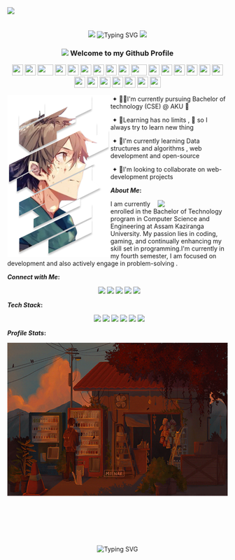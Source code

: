 <div>
 <img src="https://github.com/Anmol-Baranwal/Cool-GIFs-For-GitHub/assets/74038190/d48893bd-0757-481c-8d7e-ba3e163feae7" />
</div>
<br><br>
<div align="center" gap="10">
 <img src="https://user-images.githubusercontent.com/74038190/213911110-aedbef38-a29f-4b6b-a65c-11608b4f75a5.gif" width="150">
 <img src="https://readme-typing-svg.demolab.com?font=Pacifico&size=25&duration=4000&pause=1000&color=  FF8C00 &center=true&width=435&lines=Hello%2C+I'm+Parikhit+Kurmi" alt="Typing SVG" />
 <img src="https://user-images.githubusercontent.com/74038190/213911110-aedbef38-a29f-4b6b-a65c-11608b4f75a5.gif" width="150">
 </div>


<h3 align="center"> <img src="https://media.giphy.com/media/hvRJCLFzcasrR4ia7z/giphy.gif" width="25px"> Welcome to my Github Profile</h3>
<div align="center">
    <img src="https://cultofthepartyparrot.com/parrots/hd/githubparrot.gif" width="25" height="25"/>
    <img src="https://cultofthepartyparrot.com/flags/hd/iranparrot.gif" width="25" height="25"/>
    <img src="https://cultofthepartyparrot.com/parrots/asyncparrot.gif" width="36" height="25"/>
    <img src="https://cultofthepartyparrot.com/parrots/hd/60fpsparrot.gif" width="25" height="25"/>
    <img src="https://cultofthepartyparrot.com/parrots/hd/jumpingparrot.gif" width="25" height="25"/>
    <img src="https://cultofthepartyparrot.com/parrots/hd/opensourceparrot.gif" width="25" height="25"/>
    <img src="https://cultofthepartyparrot.com/parrots/hd/dealwithitnowparrot.gif" width="25" height="25"/>
    <img src="https://cultofthepartyparrot.com/parrots/hd/hypnoparrotlight.gif" width="25" height="25"/>
    <img src="https://cultofthepartyparrot.com/parrots/databaseparrot.gif" width="25" height="25"/>
    <img src="https://cultofthepartyparrot.com/parrots/fixparrot.gif" width="36" height="25"/>
    <img src="https://cultofthepartyparrot.com/parrots/hd/laptop_parrot.gif" width="25" height="25"/>
    <img src="https://cultofthepartyparrot.com/parrots/hd/spinningparrot.gif" width="25" height="25"/>
    <img src="https://cultofthepartyparrot.com/parrots/hd/levitationparrot.gif" width="25" height="25"/>
    <img src="https://cultofthepartyparrot.com/parrots/hd/meldparrot.gif" width="25" height="25"/>
    <img src="https://cultofthepartyparrot.com/parrots/slomoparrot.gif" width="25" height="25"/>
    <img src="https://cultofthepartyparrot.com/parrots/hd/moonwalkingparrot.gif" width="25" height="25"/>
    <img src="https://cultofthepartyparrot.com/parrots/hd/stableparrot.gif" width="25" height="25"/>
    <img src="https://cultofthepartyparrot.com/parrots/hd/scienceparrot.gif" width="25" height="25"/>
    <img src="https://cultofthepartyparrot.com/parrots/hd/pirateparrot.gif" width="25" height="25"/>
    <img src="https://cultofthepartyparrot.com/parrots/hd/footballparrot.gif" width="25" height="25"/>
    <img src="https://cultofthepartyparrot.com/parrots/hd/illuminatiparrot.gif" width="25" height="25"/>
    <img src="https://cultofthepartyparrot.com/parrots/hd/hypnoparrotdark.gif" width="25" height="25"/>
    <img src="https://cultofthepartyparrot.com/parrots/hd/mustacheparrot.gif" width="25" height="25"/>
</div>
<div>
  <img src="./assets/haruhiro.png"  align="left">
  <p align="right">

  &nbsp;&#10022; 👨‍🎓I'm currently  pursuing Bachelor of technology (CSE) @ AKU 🏫 

  &nbsp;&#10022; 💁Learning has no limits , 🙋 so I always try to learn new thing

  &nbsp;&#10022; 🙇I'm currently learning  Data structures and algorithms , web development and open-source 

  &nbsp;&#10022; 🙆I'm looking to collaborate on web-development projects 
  </p>
</div>

<b>*About Me*:</b>
<div>
 <img src="https://user-images.githubusercontent.com/74038190/216656949-4d98aa51-a60a-4dd1-b531-1b5745e18002.gif" width="160" align="right" />
<p> 
 I am currently enrolled in the Bachelor of Technology program in Computer Science and Engineering at Assam Kaziranga University. My passion lies in coding, gaming, and continually enhancing my skill set in programming.I'm currently in my fourth semester, I am focused on  development and also  actively engage in problem-solving .
</p>
</div>

<b>*Connect with Me*:</b>
<div align="center">
   &nbsp; 
   <a href="https://www.linkedin.com/in/parikhit-kurmi/" target="_blank"><img src="https://img.shields.io/badge/LinkedIn-0077B5?style=for-the-badge&logo=linkedin&logoColor=white" /></a>
   <a href= target="_blank"><img src="https://img.shields.io/badge/discord-%237289DA.svg?&style=for-the-badge&logo=discord&logoColor=white" /></a>
   <a href="https://www.instagram.com/________parikshit______/" target="_blank"><img src="https://img.shields.io/badge/Instagram-%23E4405F.svg?style=for-the-badge&logo=Instagram&logoColor=white" /></a>
   <a href="https://twitter.com/ParikhitKurmi1" target="_blank"><img src="https://img.shields.io/badge/Twitter-1DA1F2?style=for-the-badge&logo=twitter&logoColor=white" /></a>
   <a href="https://github.com/parikhitritgithub"><img width ="%" src="https://komarev.com/ghpvc/?username=parikhitritgithub&style=for-the-badge&color=blue"></a>
   
  </div>

  <b>*Tech Stack*:</b>
<div align="center">
   &nbsp; 
   <img src="https://img.shields.io/badge/JavaScript-323330?style=for-the-badge&logo=javascript&logoColor=F7DF1E" />
   <img src="https://img.shields.io/badge/Node.js-43853D?style=for-the-badge&logo=node.js&logoColor=white" />
   <img src="https://img.shields.io/badge/C%2B%2B-00599C?style=for-the-badge&logo=c%2B%2B&logoColor=white" />
   <img src="https://img.shields.io/badge/C-00599C?style=for-the-badge&logo=c&logoColor=white" />
   <img src="https://img.shields.io/badge/Python-14354C?style=for-the-badge&logo=python&logoColor=white" /> 
   <img src="https://img.shields.io/badge/Tailwind_CSS-38B2AC?style=for-the-badge&logo=tailwind-css&logoColor=white" /> 
  </div>

  <b> *Profile Stats*: </b>

<div align="center">
 <img src="./assets/animesher.com_gif-anime-gif-alone-boy-2126498.gif"  width="700" height="350>
</div>
  
  <div align="center">
 <div>
 <p align="center">
  <img src="https://github-readme-streak-stats.herokuapp.com/?user=parikhitritgithub&bg_color=30,e96443,904e95&title_color=fff&text_color=fff&theme=dracula&hide_border=true" alt="" />
 </p>
   <p align= "center">
  <img  align="right=10%" height="180px" src="https://github-profile-summary-cards.vercel.app/api/cards/repos-per-language?username=parikhitritgithub&theme=dracula" alt="" />
  <img align="left=10%" height="180px" src="https://github-profile-summary-cards.vercel.app/api/cards/stats?username=parikhitritgithub&theme=dracula" alt="" />
  </p>
  <br></br>
   <img src="https://readme-typing-svg.demolab.com?font=Pacifico&size=25&duration=4000&pause=1000&color= FF8C00 &center=true&width=435&lines=Thank's+For+Visiting" alt="Typing SVG" />


